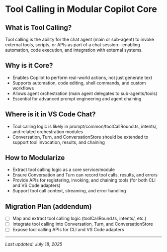 # Tool Calling in Modular Copilot Core

## What is Tool Calling?
Tool calling is the ability for the chat agent (main or sub-agent) to invoke external tools, scripts, or APIs as part of a chat session—enabling automation, code execution, and integration with external systems.

## Why is it Core?
- Enables Copilot to perform real-world actions, not just generate text
- Supports automation, code editing, shell commands, and custom workflows
- Allows agent orchestration (main agent delegates to sub-agents/tools)
- Essential for advanced prompt engineering and agent chaining

## Where is it in VS Code Chat?
- Tool calling logic is likely in prompt/common/toolCallRound.ts, intents/, and related orchestration modules
- Conversation, Turn, and ConversationStore should be extended to support tool invocation, results, and chaining

## How to Modularize
- Extract tool calling logic as a core service/module
- Ensure Conversation and Turn can record tool calls, results, and errors
- Provide APIs for registering, invoking, and chaining tools (for both CLI and VS Code adapters)
- Support tool call context, streaming, and error handling

## Migration Plan (addendum)
- [ ] Map and extract tool calling logic (toolCallRound.ts, intents/, etc.)
- [ ] Integrate tool calling into Conversation, Turn, and ConversationStore
- [ ] Expose tool calling APIs for CLI and VS Code adapters

---

_Last updated: July 18, 2025_

